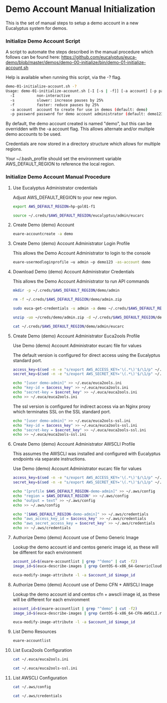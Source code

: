 # Demo Account Manual Initialization

This is the set of manual steps to setup a demo account in a new Eucalyptus system for demos.

### Initialize Demo Account Script

A script to automate the steps described in the manual procedure which follows can be found here:
https://github.com/eucalyptus/euca-demo/blob/master/demos/demo-00-initialize/bin/demo-01-initialize-account.sh

Help is available when running this script, via the -? flag.

```bash
demo-01-initialize-account.sh -?
Usage: demo-01-initialize-account.sh [-I [-s | -f]] [-a account] [-p password]
  -I          non-interactive
  -s          slower: increase pauses by 25%
  -f          faster: reduce pauses by 25%
  -a account  account to create for use in demos (default: demo)
  -p password password for demo account administrator (default: demo123)
```

By default, the demo account created is named "demo", but this can be overridden with the -a account flag.
This allows alternate and/or multiple demo accounts to be used.

Credentials are now stored in a directory structure which allows for multiple regions.

Your ~/.bash_profile should set the environment variable AWS_DEFAULT_REGION to reference the local region.

### Initialize Demo Account Manual Procedure

1. Use Eucalyptus Administrator credentials

    Adjust AWS_DEFAULT_REGION to your new region.

    ```bash
    export AWS_DEFAULT_REGION=hp-gol01-f1

    source ~/.creds/$AWS_DEFAULT_REGION/eucalyptus/admin/eucarc
    ```

2. Create Demo (demo) Account

    ```bash
    euare-accountcreate -a demo
    ```

3. Create Demo (demo) Account Administrator Login Profile

    This allows the Demo Account Administrator to login to the console

    ```bash
    euare-usermodloginprofile –u admin –p demo123 -as-account demo
    ```

4. Download Demo (demo) Account Administrator Credentials

    This allows the Demo Account Administrator to run API commands

    ```bash
    mkdir -p ~/.creds/$AWS_DEFAULT_REGION/demo/admin

    rm -f ~/.creds/$AWS_DEFAULT_REGION/demo/admin.zip

    sudo euca-get-credentials -u admin -a demo ~/.creds/$AWS_DEFAULT_REGION/demo/admin.zip

    unzip -uo ~/creds/demo/admin.zip -d ~/.creds/$AWS_DEFAULT_REGION/demo/admin/

    cat ~/.creds/$AWS_DEFAULT_REGION/demo/admin/eucarc
    ```

5. Create Demo (demo) Account Administrator Euca2ools Profile

    Use Demo (demo) Account Administrator eucarc file for values

    The default version is configured for direct access using the Eucalyptus standard port.

    ```bash
    access_key=$(sed -n -e "s/export AWS_ACCESS_KEY='\(.*\)'$/\1/p" ~/.creds/$AWS_DEFAULT_REGION/demo/admin/eucarc)
    secret_key=$(sed -n -e "s/export AWS_SECRET_KEY='\(.*\)'$/\1/p" ~/.creds/$AWS_DEFAULT_REGION/demo/admin/eucarc)

    echo "[user demo-admin]" >> ~/.euca/euca2ools.ini
    echo "key-id = $access_key" >> ~/.euca/euca2ools.ini
    echo "secret-key = $secret_key" >> ~/.euca/euca2ools.ini
    echo >> ~/.euca/euca2ools.ini
    ```

    The ssl version is configured for indirect access via an Nginx proxy which terminates SSL on the SSL standard port.

    ```bash
    echo "[user demo-admin]" >> ~/.euca/euca2ools-ssl.ini
    echo "key-id = $access_key" >> ~/.euca/euca2ools-ssl.ini
    echo "secret-key = $secret_key" >> ~/.euca/euca2ools-ssl.ini
    echo >> ~/.euca/euca2ools-ssl.ini
    ```

6. Create Demo (demo) Account Administrator AWSCLI Profile

    This assumes the AWSCLI was installed and configured with Eucalyptus endpoints via separate instructions.

    Use Demo (demo) Account Administrator eucarc file for values

    ```bash
    access_key=$(sed -n -e "s/export AWS_ACCESS_KEY='\(.*\)'$/\1/p" ~/.creds/$AWS_DEFAULT_REGION/demo/admin/eucarc)
    secret_key=$(sed -n -e "s/export AWS_SECRET_KEY='\(.*\)'$/\1/p" ~/.creds/$AWS_DEFAULT_REGION/demo/admin/eucarc)

    echo "[profile $AWS_DEFAULT_REGION-demo-admin]" >> ~/.aws/config
    echo "region = $AWS_DEFAULT_REGION" >> ~/.aws/config
    echo "output = text" >> ~/.aws/config
    echo >> ~/.aws/config

    echo "[$AWS_DEFAULT_REGION-demo-admin]" >> ~/.aws/credentials
    echo "aws_access_key_id = $access_key" >> ~/.aws/credentials
    echo "aws_secret_access_key = $secret_key" >> ~/.aws/credentials
    echo >> ~/.aws/credentials
    ```

7. Authorize Demo (demo) Account use of Demo Generic Image

    Lookup the demo account id and centos generic image id, as these will be different for each environment

    ```bash
    account_id=$(euare-accountlist | grep "^demo" | cut -f2)
    image_id=$(euca-describe-images | grep CentOS-6-x86_64-GenericCloud.raw.manifest.xml | cut -f2)

    euca-modify-image-attribute -l -a $account_id $image_id
    ```

8. Authorize Demo (demo) Account use of Demo CFN + AWSCLI Image

    Lookup the demo account id and centos cfn + awscli image id, as these will be different for each environment

    ```bash
    account_id=$(euare-accountlist | grep "^demo" | cut -f2)
    image_id=$(euca-describe-images | grep CentOS-6-x86_64-CFN-AWSCLI.raw.manifest.xml | cut -f2)

    euca-modify-image-attribute -l -a $account_id $image_id
    ```

9. List Demo Resources

    ```bash
    euare-accountlist
    ```

10. List Euca2ools Configuration

    ```bash
    cat ~/.euca/euca2ools.ini

    cat ~/.euca/euca2ools-ssl.ini
    ```

11. List AWSCLI Configuration

    ```bash
    cat ~/.aws/config

    cat ~/.aws/credentials
    ```

